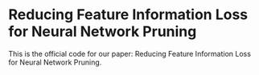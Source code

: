 # Reducing Feature Information Loss for Neural Network Pruning

This is the official code for our paper: Reducing Feature Information Loss for Neural Network Pruning.



